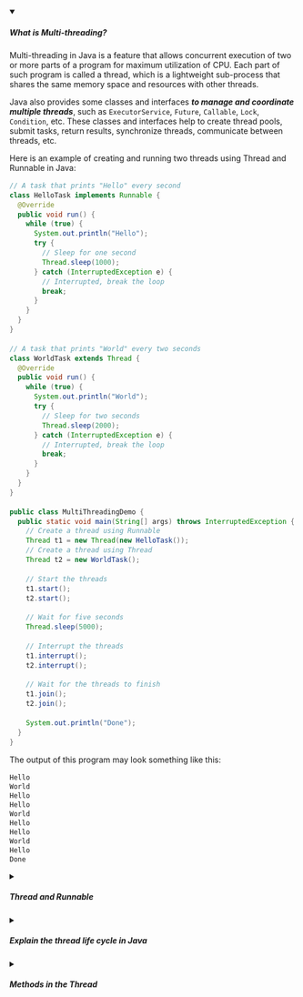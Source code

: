 <!-- https://brandfolder.com/workbench/extract-text-from-image -->
<!-- ![for root](/img/interviews/angular/forroot.png) -->

<details open>
<summary><h5>What is Multi-threading?</h5></summary>

Multi-threading in Java is a feature that allows concurrent execution of two or more parts of a program for maximum utilization of CPU. Each part of such program is called a thread, which is a lightweight sub-process that shares the same memory space and resources with other threads.

Java also provides some classes and interfaces ***to manage and coordinate multiple threads***, such as `ExecutorService`, `Future`, `Callable`, `Lock`, `Condition`, etc. These classes and interfaces help to create thread pools, submit tasks, return results, synchronize threads, communicate between threads, etc.

Here is an example of creating and running two threads using Thread and Runnable in Java:

```java
// A task that prints "Hello" every second
class HelloTask implements Runnable {
  @Override
  public void run() {
    while (true) {
      System.out.println("Hello");
      try {
        // Sleep for one second
        Thread.sleep(1000);
      } catch (InterruptedException e) {
        // Interrupted, break the loop
        break;
      }
    }
  }
}

// A task that prints "World" every two seconds
class WorldTask extends Thread {
  @Override
  public void run() {
    while (true) {
      System.out.println("World");
      try {
        // Sleep for two seconds
        Thread.sleep(2000);
      } catch (InterruptedException e) {
        // Interrupted, break the loop
        break;
      }
    }
  }
}

public class MultiThreadingDemo {
  public static void main(String[] args) throws InterruptedException {
    // Create a thread using Runnable
    Thread t1 = new Thread(new HelloTask());
    // Create a thread using Thread
    Thread t2 = new WorldTask();

    // Start the threads
    t1.start();
    t2.start();

    // Wait for five seconds
    Thread.sleep(5000);

    // Interrupt the threads
    t1.interrupt();
    t2.interrupt();

    // Wait for the threads to finish
    t1.join();
    t2.join();

    System.out.println("Done");
  }
}
```

The output of this program may look something like this:

```
Hello
World
Hello
Hello
World
Hello
Hello
World
Hello
Done
```
</details>

<details>
<summary><h5>Thread and Runnable</h5></summary>

Okay, here is a table that compares Thread and Runnable in Java:

| Thread | Runnable |
|--------|----------|
| A class that represents a thread of execution | An interface that represents a task that can be executed by a thread |
| Provides the functionality of creating and managing threads | Defines only one method, run, that contains the logic of the task |
| Implements Runnable, which means every thread is also a runnable | Not every runnable is a thread, a runnable is just a task |
| To create a thread, we need to extend Thread and override its run method | To create a thread, we need to implement Runnable and define its run method, then pass the runnable object to the Thread constructor or any other executor service |
| Extending Thread has some disadvantages, such as limiting inheritance, violating composition over inheritance, and creating unnecessary coupling | Implementing Runnable has some advantages, such as allowing inheritance, following composition over inheritance, and creating loose coupling |
</details>

<details>
<summary><h5>Explain the thread life cycle in Java</h5></summary>

The thread life cycle in Java is the sequence of states that a thread goes through during its execution. The thread can be in one of the following states at any given point of time:

![thread life cycle](/img/interviews/java/Life_cycle_of_a_Thread_in_Java.jpg)


- **NEW**: A thread is in the NEW state when it is created but not yet started. It remains in this state until the start method is invoked on the thread object.
- **RUNNABLE**: A thread is in the RUNNABLE state when it is ready to run or running. The thread scheduler can choose any thread in this state to execute on the available CPU core. A thread can move from RUNNABLE to RUNNING and vice versa depending on the thread scheduler's decision.
- **BLOCKED**: A thread is in the BLOCKED state when it is waiting to acquire a monitor lock to enter or re-enter a synchronized block or method. A thread can move from RUNNABLE to BLOCKED when it tries to access a synchronized resource that is held by another thread. A thread can move from BLOCKED to RUNNABLE when it acquires the lock or when the lock is released by another thread.
- **WAITING**: A thread is in the WAITING state when it is waiting for another thread to perform a specific action without any time limit. A thread can move from RUNNABLE to WAITING when it invokes methods such as Object.wait, Thread.join, or LockSupport.park. A thread can move from WAITING to RUNNABLE when it receives a notification from another thread, such as Object.notify, Thread.interrupt, or LockSupport.unpark.
- **TIMED_WAITING**: A thread is in the TIMED_WAITING state when it is waiting for another thread to perform a specific action for a specified period of time. A thread can move from RUNNABLE to TIMED_WAITING when it invokes methods such as Thread.sleep, Object.wait with timeout, Thread.join with timeout, or LockSupport.parkNanos. A thread can move from TIMED_WAITING to RUNNABLE when the timeout expires, when it receives a notification from another thread, or when it is interrupted by another thread.
- **TERMINATED**: A thread is in the TERMINATED state when it has completed its execution or when an uncaught exception or error occurs in the thread. A thread can move from RUNNABLE to TERMINATED when the run method returns normally or abnormally. A terminated thread cannot be restarted.

</details>


<details>
<summary><h5>Methods in the Thread</h5></summary>

There are several methods in the Thread class that are related to the thread life cycle in Java. Here is a list of some of them with examples for each:

- **start**: This method starts the execution of the thread by invoking its run method. It moves the thread from NEW to RUNNABLE state. Example:

```java
// Create a thread using Runnable
Thread t = new Thread(new Runnable() {
  @Override
  public void run() {
    System.out.println("Thread started");
  }
});

// Start the thread
t.start();
```

- **run**: This method contains the logic of the task to be performed by the thread. It is invoked by the start method or directly by the programmer. It moves the thread from RUNNABLE to RUNNING state. Example:

```java
// Create a thread using Runnable
Thread t = new Thread(new Runnable() {
  @Override
  public void run() {
    System.out.println("Thread running");
  }
});

// Invoke the run method directly
t.run();
```

- **sleep**: This method causes the current thread to pause its execution for a specified period of time. It moves the thread from RUNNING to TIMED_WAITING state. It can be interrupted by another thread. Example:

```java
// Create a thread using Runnable
Thread t = new Thread(new Runnable() {
  @Override
  public void run() {
    try {
      System.out.println("Thread sleeping");
      // Sleep for 5 seconds
      Thread.sleep(5000);
      System.out.println("Thread awake");
    } catch (InterruptedException e) {
      System.out.println("Thread interrupted");
    }
  }
});

// Start the thread
t.start();

// Interrupt the thread after 3 seconds
Thread.sleep(3000);
t.interrupt();
```

- **join**: This method causes the current thread to wait for the completion of another thread. It moves the thread from RUNNING to WAITING or TIMED_WAITING state. It can be interrupted by another thread. Example:

```java
// Create two threads using Runnable
Thread t1 = new Thread(new Runnable() {
  @Override
  public void run() {
    System.out.println("Thread 1 running");
  }
});
Thread t2 = new Thread(new Runnable() {
  @Override
  public void run() {
    try {
      System.out.println("Thread 2 waiting for Thread 1");
      // Wait for Thread 1 to finish
      t1.join();
      System.out.println("Thread 2 running");
    } catch (InterruptedException e) {
      System.out.println("Thread 2 interrupted");
    }
  }
});

// Start both threads
t1.start();
t2.start();

// Interrupt Thread 2 after 3 seconds
Thread.sleep(3000);
t2.interrupt();
```

- **yield**: This method causes the current thread to give up its CPU time voluntarily and allow other threads of the same or higher priority to execute. It moves the thread from RUNNING to RUNNABLE state. It is a hint to the thread scheduler and does not guarantee any specific behavior. Example:

```java
// Create two threads using Runnable
Thread t1 = new Thread(new Runnable() {
  @Override
  public void run() {
    for (int i = 0; i < 10; i++) {
      System.out.println("Thread 1: " + i);
      // Yield to other threads
      Thread.yield();
    }
  }
});
Thread t2 = new Thread(new Runnable() {
  @Override
  public void run() {
    for (int i = 0; i < 10; i++) {
      System.out.println("Thread 2: " + i);
      // Yield to other threads
      Thread.yield();
    }
  }
});

// Start both threads
t1.start();
t2.start();
```

- **interrupt**: This method interrupts the target thread and sets its interrupt status to true. It does not stop the thread, but it causes some methods that are blocking or waiting, such as sleep, join, wait, etc., to throw an InterruptedException. The target thread can also check its interrupt status by calling isInterrupted or interrupted methods and handle it accordingly. Example:

```java
// Create a thread using Runnable
Thread t = new Thread(new Runnable() {
  @Override
  public void run() {
    while (true) {
      // Check if the thread is interrupted
      if (Thread.interrupted()) {
        System.out.println("Thread interrupted");
        break;
      }
      System.out.println("Thread running");
    }
  }
});

// Start the thread
t.start();

// Interrupt the thread after 3 seconds
Thread.sleep(3000);
t.interrupt();
```

- **wait**: This method causes the current thread to wait until another thread invokes the notify or notifyAll method on the same object. It moves the thread from RUNNING to WAITING state. It can be interrupted by another thread. It must be called within a synchronized block or method on the same object. Example:

```java
// Create a shared object
Object obj = new Object();

// Create two threads using Runnable
Thread t1 = new Thread(new Runnable() {
  @Override
  public void run() {
    synchronized (obj) {
      try {
        System.out.println("Thread 1 waiting for notification");
        // Wait on the shared object
        obj.wait();
        System.out.println("Thread 1 notified");
      } catch (InterruptedException e) {
        System.out.println("Thread 1 interrupted");
      }
    }
  }
});
Thread t2 = new Thread(new Runnable() {
  @Override
  public void run() {
    synchronized (obj) {
      System.out.println("Thread 2 notifying");
      // Notify the shared object
      obj.notify();
    }
  }
});

// Start both threads
t1.start();
t2.start();
```

- **notify**: This method wakes up one thread that is waiting on the same object. It moves the thread from WAITING to RUNNABLE state. It must be called within a synchronized block or method on the same object. Example:

```java
// Create a shared object
Object obj = new Object();

// Create two threads using Runnable
Thread t1 = new Thread(new Runnable() {
  @Override
  public void run() {
    synchronized (obj) {
      try {
        System.out.println("Thread 1 waiting for notification");
        // Wait on the shared object
        obj.wait();
        System.out.println("Thread 1 notified");
      } catch (InterruptedException e) {
        System.out.println("Thread 1 interrupted");
      }
    }
  }
});
Thread t2 = new Thread(new Runnable() {
  @Override
  public void run() {
    synchronized (obj) {
      System.out.println("Thread 2 notifying");
      // Notify the shared object
      obj.notify();
    }
  }
});

// Start both threads
t1.start();
t2.start();
```

- **notifyAll**: This method wakes up all threads that are waiting on the same object. It moves the threads from WAITING to RUNNABLE state. It must be called within a synchronized block or method on the same object. Example:

```java
// Create a shared object
Object obj = new Object();

// Create three threads using Runnable
Thread t1 = new Thread(new Runnable() {
  @Override
  public void run() {
    synchronized (obj) {
      try {
        System.out.println("Thread 1 waiting for notification");
        // Wait on the shared object
        obj.wait();
        System.out.println("Thread 1 notified");
      } catch (InterruptedException e) {
        System.out.println("Thread 1 interrupted");
      }
    }
  }
});
Thread t2 = new Thread(new Runnable() {
  @Override
  public void run() {
    synchronized (obj) {
      try {
        System.out.println("Thread 2 waiting for notification");
        // Wait on the shared object
        obj.wait();
        System.out.println("Thread 2 notified");
      } catch (InterruptedException e) {
        System.out.println("Thread 2 interrupted");
      }
    }
  }
});
Thread t3 = new Thread(new Runnable() {
  @Override
  public void run() {
    synchronized (obj) {
      System.out.println("Thread 3 notifying all");
      // Notify all the shared object
      obj.notifyAll();
    }
  }
});

// Start all threads
t1.start();
t2.start();
t3.start();
```
</details>
